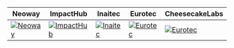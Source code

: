 <table
  style={{
    borderCollapse: "collapse",
    border: "none",
    backgroundColor: "transparent",
    width: "100%"
  }}
>
  <thead style={{ backgroundColor: "transparent" }}>
    <tr>
      <th
        style={{
          border: "none",
          padding: "10px",
          textAlign: "center",
          verticalAlign: "middle",
          backgroundColor: "transparent"
        }}
      >
        Neoway
      </th>
      <th
        style={{
          border: "none",
          padding: "10px",
          textAlign: "center",
          verticalAlign: "middle",
          backgroundColor: "transparent"
        }}
      >
        ImpactHub
      </th>
      <th
        style={{
          border: "none",
          padding: "10px",
          textAlign: "center",
          verticalAlign: "middle",
          backgroundColor: "transparent"
        }}
      >
        Inaitec
      </th>
      <th
        style={{
          border: "none",
          padding: "10px",
          textAlign: "center",
          verticalAlign: "middle",
          backgroundColor: "transparent"
        }}
      >
        Eurotec
      </th>
      <th
        style={{
          border: "none",
          padding: "10px",
          textAlign: "center",
          verticalAlign: "middle",
          backgroundColor: "transparent"
        }}
      >
        CheesecakeLabs
      </th>
    </tr>
  </thead>
  <tbody>
    <tr>
      <td style={{ border: "none", padding: "10px" }}>
        <a
          href="https://www.neoway.com.br/"
          target="_blank"
          rel="noopener noreferrer"
        >
          <img
            src="/img/NEOWAY.png"
            alt="Neoway"
            style={{ width: "100%" }}
          />
        </a>
      </td>
      <td style={{ border: "none", padding: "10px" }}>
        <a
          href="https://floripa.impacthub.net/"
          target="_blank"
          rel="noopener noreferrer"
        >
          <img
            src="/img/IMPACTHUB.jpg"
            alt="ImpactHub"
            style={{ width: "100%" }}
          />
        </a>
      </td>
      <td style={{ border: "none", padding: "10px" }}>
        <a
          href="https://www.inaitec.com.br/"
          target="_blank"
          rel="noopener noreferrer"
        >
          <img
            src="/img/inaitec_logo_3_small.png"
            alt="Inaitec"
            style={{ width: "100%" }}
          />
        </a>
      </td>
      <td style={{ border: "none", padding: "10px" }}>
        <a
          href="https://euronutri.com.br/"
          target="_blank"
          rel="noopener noreferrer"
        >
          <img
            src="/img/EUROTEC.png"
            alt="Eurotec"
            style={{ width: "100%" }}
          />
        </a>
      </td>
      <td style={{ border: "none", padding: "10px" }}>
        <a
          href="https://cheesecakelabs.com/"
          target="_blank"
          rel="noopener noreferrer"
        >
          <img
            src="/img/cheesecakelabs.png"
            alt="Eurotec"
            style={{ width: "100%" }}
          />
        </a>
      </td>
    </tr>
  </tbody>
</table>
